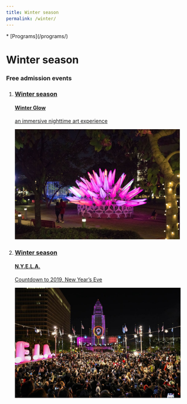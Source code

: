 ```yaml
---
title: Winter season
permalink: /winter/
---
```


<nav markdown="1">
* [Programs](/programs/)
</nav>

Winter season
=============

### Free admission events

<ol class="event-list" style="grid-template-columns: 1fr 1fr;">
  <li>
    <a href="/winter-glow/">
      <div>
        <h3>Winter season</h3>
        <h4>Winter Glow</h4>
        <p>an immersive nighttime art experience</p>
      </div>
      <img src="/uploads/winter-glow-3.jpg" height="300" alt="" />
    </a>
  </li>
  <li>
    <a href="/nyela/">
      <div>
        <h3>Winter season</h3>
        <h4>N.Y.E.L.A.</h4>
        <p>Countdown to 2019, New Year’s Eve</p>
      </div>
      <img src="/uploads/nyela/live-video-poster.jpg" height="300" alt="" />
    </a>
  </li>
</ol>

